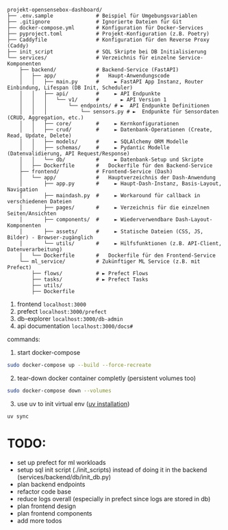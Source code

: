 ```
projekt-opensensebox-dashboard/
├── .env.sample              # Beispiel für Umgebungsvariablen
├── .gitignore               # Ignorierte Dateien für Git
├── docker-compose.yml       # Konfiguration für Docker-Services
├── pyproject.toml           # Projekt-Konfiguration (z.B. Poetry)
├── Caddyfile                # Konfiguration für den Reverse Proxy (Caddy)
├── init_script              # SQL Skripte bei DB Initialisierung
└── services/                # Verzeichnis für einzelne Service-Komponenten
    ├── backend/             # Backend-Service (FastAPI)
    │   ├── app/             #   Haupt-Anwendungscode
    │   │   ├── main.py      #     ► FastAPI App Instanz, Router Einbindung, Lifespan (DB Init, Scheduler)
    │   │   ├── api/         #     ► API Endpunkte
    │   │   │   └── v1/      #       ► API Version 1
    │   │   │       └── endpoints/ # ►  API Endpunkte Definitionen
    │   │   │           └── sensors.py # ►  Endpunkte für Sensordaten (CRUD, Aggregation, etc.)
    │   │   ├── core/        #     ► Kernkonfigurationen
    │   │   ├── crud/        #     ► Datenbank-Operationen (Create, Read, Update, Delete)
    │   │   ├── models/      #     ► SQLAlchemy ORM Modelle
    │   │   ├── schemas/     #     ► Pydantic Modelle (Datenvalidierung, API Request/Response)
    │   │   └── db/          #     ► Datenbank-Setup und Skripte
    │   ├── Dockerfile       #   Dockerfile für den Backend-Service
    ├── frontend/            # Frontend-Service (Dash)
    │   └── app/             #   Hauptverzeichnis der Dash-Anwendung
    │       ├── app.py       #     ► Haupt-Dash-Instanz, Basis-Layout, Navigation
    │       ├── maindash.py  #     ► Workaround für callback in verschiedenen Dateien
    │       ├── pages/       #     ► Verzeichnis für die einzelnen Seiten/Ansichten
    │       ├── components/  #     ► Wiederverwendbare Dash-Layout-Komponenten 
    │       ├── assets/      #     ► Statische Dateien (CSS, JS, Bilder) - Browser-zugänglich
    │       └── utils/       #     ► Hilfsfunktionen (z.B. API-Client, Datenverarbeitung)
    │   └── Dockerfile       #   Dockerfile für den Frontend-Service
    └── ml_service/          # Zukünftiger ML Service (z.B. mit Prefect)
        ├── flows/           # ► Prefect Flows
        ├── tasks/           # ► Prefect Tasks
        ├── utils/          
        ├── Dockerfile       
```

1. frontend `localhost:3000`
2. prefect `localhost:3000/prefect`
3. db-explorer `localhost:3000/db-admin`
4. api documentation `localhost:3000/docs#`

commands:

1. start docker-compose
```sh
sudo docker-compose up --build --force-recreate
```

2. tear-down docker container completly (persistent volumes too)
```sh
sudo docker-compose down --volumes
```

3. use uv to init virtual env ([uv installation](https://docs.astral.sh/uv/getting-started/installation/))
```
uv sync
```

# TODO:
- set up prefect for ml workloads
- setup sql init script (./init_scripts) instead of doing it in the backend (services/backend/db/init_db.py)
- plan backend endpoints
- refactor code base
- reduce logs overall (especially in prefect since logs are stored in db)
- plan frontend design 
- plan frontend components
- add more todos